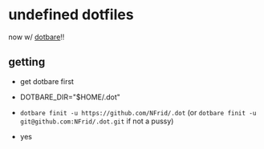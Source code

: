 # undefined dotfiles

now w/ [dotbare](https://github.com/kazhala/dotbare)!!

## getting

- get dotbare first

- DOTBARE_DIR="\$HOME/.dot"

- `dotbare finit -u https://github.com/NFrid/.dot` (or
  `dotbare finit -u git@github.com:NFrid/.dot.git` if not a pussy)

- yes
